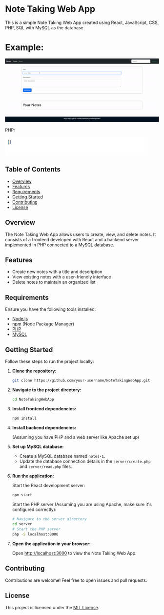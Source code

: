 # Note Taking Web App

This is a simple Note Taking Web App created using React, JavaScript, CSS, PHP, SQL with MySQL as the database
# Example:
![](https://github.com/MoustAhmed/TaskManagement/blob/main/ezgif-2-0c90393e97.gif)

PHP: 

![](https://github.com/MoustAhmed/TaskManagement/blob/main/ezgif-2-4cd3efbe32.gif)
 

## Table of Contents

- [Overview](#overview)
- [Features](#features)
- [Requirements](#requirements)
- [Getting Started](#getting-started)
- [Contributing](#contributing)
- [License](#license)

## Overview

The Note Taking Web App allows users to create, view, and delete notes. It consists of a frontend developed with React and a backend server implemented in PHP connected to a MySQL database.

## Features

- Create new notes with a title and description
- View existing notes with a user-friendly interface
- Delete notes to maintain an organized list

## Requirements

Ensure you have the following tools installed:

- [Node.js](https://nodejs.org/)
- [npm](https://www.npmjs.com/) (Node Package Manager)
- [PHP](https://www.php.net/)
- [MySQL](https://www.mysql.com/)

## Getting Started

Follow these steps to run the project locally:

1. **Clone the repository:**

   ```bash
   git clone https://github.com/your-username/NoteTakingWebApp.git
   ```

2. **Navigate to the project directory:**

   ```bash
   cd NoteTakingWebApp
   ```

3. **Install frontend dependencies:**

   ```bash
   npm install
   ```

4. **Install backend dependencies:**

   (Assuming you have PHP and a web server like Apache set up)

5. **Set up MySQL database:**

   - Create a MySQL database named `notes-1`.
   - Update the database connection details in the `server/create.php` and `server/read.php` files.

6. **Run the application:**

   Start the React development server:

   ```bash
   npm start
   ```

   Start the PHP server (Assuming you are using Apache, make sure it's configured correctly):

   ```bash
   # Navigate to the server directory
   cd server
   # Start the PHP server
   php -S localhost:8000
   ```

7. **Open the application in your browser:**

   Open [http://localhost:3000](http://localhost:3000) to view the Note Taking Web App.



## Contributing

Contributions are welcome! Feel free to open issues and pull requests.

## License

This project is licensed under the [MIT License](LICENSE).
